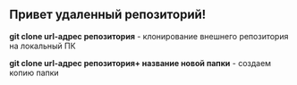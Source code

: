 ## Привет удаленный репозиторий!

**git clone url-адрес репозитория** - клонирование внешнего репозитория на локальный ПК

**git clone url-адрес репозитория+ название новой папки** - создаем копию папки
